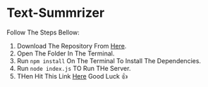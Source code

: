 # Text-Summrizer

Follow The Steps Bellow:
1. Download The Repository From [Here](https://github.com/Yusuf4zzam/Text-Summrizer/archive/refs/heads/main.zip).
2. Open The Folder In The Terminal.
3. Run `npm install` On The Terminal To Install The Dependencies.
4. Run `node index.js` TO Run THe Server.
5. THen Hit This Link [Here](http://localhost:3000/)
Good Luck :+1:
